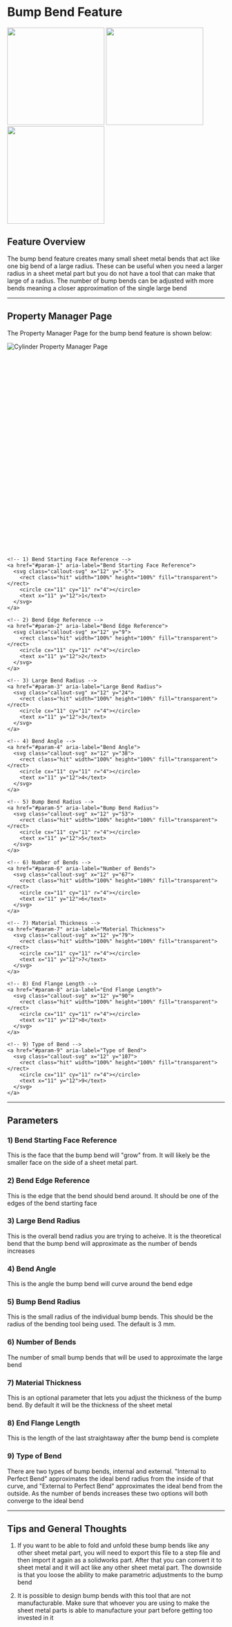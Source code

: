 # Bump Bend Feature

<p align="left">
<img src="https://tamu-edu.github.io/rad_lab_rad_cad_documentation/demo-images/bump1.png" width="225">
  <img src="https://tamu-edu.github.io/rad_lab_rad_cad_documentation/demo-images/bump2.png" width="225">
  <img src="https://tamu-edu.github.io/rad_lab_rad_cad_documentation/demo-images/bump3.png" width="225">
</p>

## Feature Overview

The bump bend feature creates many small sheet metal bends that act like one big bend of a large radius. These can be useful when you need a larger radius in a sheet metal part but you do not have a tool that can make that large of a radius. The number of bump bends can be adjusted with more bends meaning a closer approximation of the single large bend

---

## Property Manager Page

The Property Manager Page for the bump bend feature is shown below:

<div class="image-annot"
     style="--image-max-width: 300px;
            --overlay-width: 500px;
            --callout-size: 22px;
            --callout-stroke: 2px;
            --callout-font-size: 6px;
            --callout-stroke-color: red;
            --callout-text-color: red;
            --callout-stroke-hover: blue;
            --callout-text-hover: blue;">
  <img src="https://tamu-edu.github.io/rad_lab_rad_cad_documentation/images/bump-bend-pmp.png" alt="Cylinder Property Manager Page">

  <!-- Scalable overlay aligned to the image -->
  <svg viewBox="0 0 120 110" preserveAspectRatio="xMidYMid meet" aria-hidden="true">

    <!-- 1) Bend Starting Face Reference -->
    <a href="#param-1" aria-label="Bend Starting Face Reference">
      <svg class="callout-svg" x="12" y="-5">
        <rect class="hit" width="100%" height="100%" fill="transparent"></rect>
        <circle cx="11" cy="11" r="4"></circle>
        <text x="11" y="12">1</text>
      </svg>
    </a>

    <!-- 2) Bend Edge Reference -->
    <a href="#param-2" aria-label="Bend Edge Reference">
      <svg class="callout-svg" x="12" y="9">
        <rect class="hit" width="100%" height="100%" fill="transparent"></rect>
        <circle cx="11" cy="11" r="4"></circle>
        <text x="11" y="12">2</text>
      </svg>
    </a>

    <!-- 3) Large Bend Radius -->
    <a href="#param-3" aria-label="Large Bend Radius">
      <svg class="callout-svg" x="12" y="24">
        <rect class="hit" width="100%" height="100%" fill="transparent"></rect>
        <circle cx="11" cy="11" r="4"></circle>
        <text x="11" y="12">3</text>
      </svg>
    </a>

    <!-- 4) Bend Angle -->
    <a href="#param-4" aria-label="Bend Angle">
      <svg class="callout-svg" x="12" y="38">
        <rect class="hit" width="100%" height="100%" fill="transparent"></rect>
        <circle cx="11" cy="11" r="4"></circle>
        <text x="11" y="12">4</text>
      </svg>
    </a>

    <!-- 5) Bump Bend Radius -->
    <a href="#param-5" aria-label="Bump Bend Radius">
      <svg class="callout-svg" x="12" y="53">
        <rect class="hit" width="100%" height="100%" fill="transparent"></rect>
        <circle cx="11" cy="11" r="4"></circle>
        <text x="11" y="12">5</text>
      </svg>
    </a>

    <!-- 6) Number of Bends -->
    <a href="#param-6" aria-label="Number of Bends">
      <svg class="callout-svg" x="12" y="67">
        <rect class="hit" width="100%" height="100%" fill="transparent"></rect>
        <circle cx="11" cy="11" r="4"></circle>
        <text x="11" y="12">6</text>
      </svg>
    </a>

    <!-- 7) Material Thickness -->
    <a href="#param-7" aria-label="Material Thickness">
      <svg class="callout-svg" x="12" y="79">
        <rect class="hit" width="100%" height="100%" fill="transparent"></rect>
        <circle cx="11" cy="11" r="4"></circle>
        <text x="11" y="12">7</text>
      </svg>
    </a>

    <!-- 8) End Flange Length -->
    <a href="#param-8" aria-label="End Flange Length">
      <svg class="callout-svg" x="12" y="90">
        <rect class="hit" width="100%" height="100%" fill="transparent"></rect>
        <circle cx="11" cy="11" r="4"></circle>
        <text x="11" y="12">8</text>
      </svg>
    </a>

    <!-- 9) Type of Bend -->
    <a href="#param-9" aria-label="Type of Bend">
      <svg class="callout-svg" x="12" y="107">
        <rect class="hit" width="100%" height="100%" fill="transparent"></rect>
        <circle cx="11" cy="11" r="4"></circle>
        <text x="11" y="12">9</text>
      </svg>
    </a>

  </svg>
</div>

---

## Parameters

### <a id="param-1"></a>1) Bend Starting Face Reference

This is the face that the bump bend will "grow" from. It will likely be the smaller face on the side of a sheet metal part.

### <a id="param-2"></a>2) Bend Edge Reference

This is the edge that the bend should bend around. It should be one of the edges of the bend starting face

### <a id="param-3"></a>3) Large Bend Radius

This is the overall bend radius you are trying to acheive. It is the theoretical bend that the bump bend will approximate as the number of bends increases

### <a id="param-4"></a>4) Bend Angle

This is the angle the bump bend will curve around the bend edge

### <a id="param-5"></a>5) Bump Bend Radius

This is the small radius of the individual bump bends. This should be the radius of the bending tool being used. The default is 3 mm.

### <a id="param-6"></a>6) Number of Bends

The number of small bump bends that will be used to approximate the large bend

### <a id="param-7"></a>7) Material Thickness

This is an optional parameter that lets you adjust the thickness of the bump bend. By default it will be the thickness of the sheet metal

### <a id="param-8"></a>8) End Flange Length

This is the length of the last straightaway after the bump bend is complete

### <a id="param-9"></a>9) Type of Bend

There are two types of bump bends, internal and external. "Internal to Perfect Bend" approximates the ideal bend radius from the inside of that curve, and "External to Perfect Bend" approximates the ideal bend from the outside. As the number of bends increases these two options will both converge to the ideal bend

---

## Tips and General Thoughts

1. If you want to be able to fold and unfold these bump bends like any other sheet metal part, you will need to export this file to a step file and then import it again as a solidworks part. After that you can convert it to sheet metal and it will act like any other sheet metal part. The downside is that you loose the ability to make parametric adjustments to the bump bend

2. It is possible to design bump bends with this tool that are not manufacturable. Make sure that whoever you are using to make the sheet metal parts is able to manufacture your part before getting too invested in it